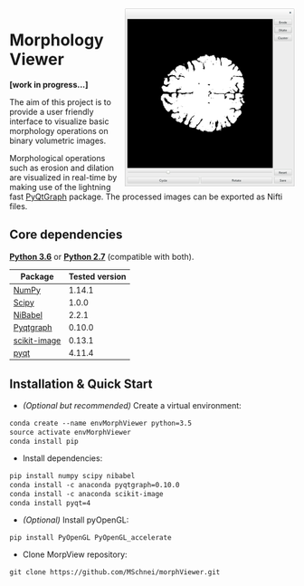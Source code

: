 <img src="morphViewer.png" width=300 align="right" />

# Morphology Viewer

__[work in progress...]__

The aim of this project is to provide a user friendly interface to visualize basic morphology operations on binary volumetric images.

Morphological operations such as erosion and dilation are visualized in real-time by making use of the lightning fast [PyQtGraph](http://www.pyqtgraph.org/) package. The processed images can be exported as Nifti files.

## Core dependencies
**[Python 3.6](https://www.python.org/downloads/release/python-363/)** or **[Python 2.7](https://www.python.org/download/releases/2.7/)** (compatible with both).

| Package                                   | Tested version |
|-------------------------------------------|----------------|
| [NumPy](http://www.numpy.org/)            | 1.14.1         |
| [Scipy](https://www.scipy.org/)           | 1.0.0          |
| [NiBabel](http://nipy.org/nibabel/)       | 2.2.1          |
| [Pyqtgraph](http://www.pyqtgraph.org/)    | 0.10.0         |
| [scikit-image](http://scikit-image.org)   | 0.13.1         |
| [pyqt](https://en.wikipedia.org/wiki/PyQt)| 4.11.4         |

## Installation & Quick Start

- _(Optional but recommended)_ Create a virtual environment:
```
conda create --name envMorphViewer python=3.5
source activate envMorphViewer
conda install pip
```
- Install dependencies:
```
pip install numpy scipy nibabel
conda install -c anaconda pyqtgraph=0.10.0
conda install -c anaconda scikit-image
conda install pyqt=4
```
- _(Optional)_ Install pyOpenGL:
```
pip install PyOpenGL PyOpenGL_accelerate
```
- Clone MorpView repository:
```
git clone https://github.com/MSchnei/morphViewer.git
```
